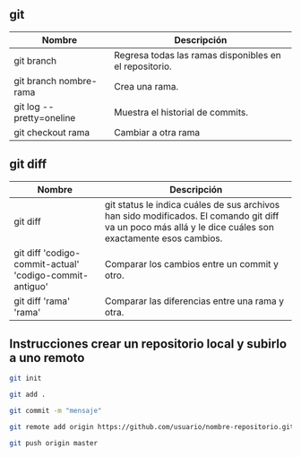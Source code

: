 
## git

| Nombre                   | Descripción                                            |
| ------------------------ | ------------------------------------------------------ |
| git branch               | Regresa todas las ramas disponibles en el repositorio. |
| git branch nombre-rama   | Crea una rama.                                         |
| git log --pretty=oneline | Muestra el historial de commits.                       |
| git checkout rama        | Cambiar a otra rama                                    |

## git diff

| Nombre                                                  | Descripción                                                                                                                                              |
| ------------------------------------------------------- | -------------------------------------------------------------------------------------------------------------------------------------------------------- |
| git diff                                                | git status le indica cuáles de sus archivos han sido modificados. El comando git diff va un poco más allá y le dice cuáles son exactamente esos cambios. |
| git diff 'codigo-commit-actual' 'codigo-commit-antiguo' | Comparar los cambios entre un commit y otro.                                                                                                             |
| git diff 'rama' 'rama'                                  | Comparar las diferencias entre una rama y otra.                                                                                                          |

## Instrucciones crear un  repositorio local y subirlo a uno remoto
```bash
git init

git add .

git commit -m "mensaje"

git remote add origin https://github.com/usuario/nombre-repositorio.git

git push origin master
```

